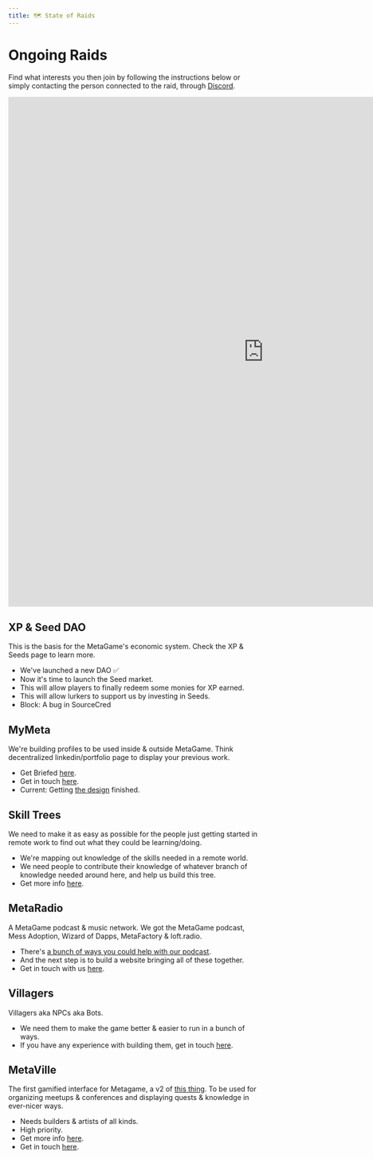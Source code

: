 ```yaml
---
title: 🗺️ State of Raids
---
```

# Ongoing Raids

Find what interests you then join by following the instructions below or simply contacting the person connected to the raid, through [Discord](https://discord.gg/Hf54gd8).

<iframe width="1024" height="1024" src="https://miro.com/app/embed/o9J_ksFmLEI=/?" frameborder="0" scrolling="no" allowfullscreen></iframe>

## XP & Seed DAO
This is the basis for the MetaGame's economic system. Check the XP & Seeds page to learn more.
- We've launched a new DAO :white_check_mark:
- Now it's time to launch the Seed market.
- This will allow players to finally redeem some monies for XP earned.
- This will allow lurkers to support us by investing in Seeds.
- Block: A bug in SourceCred

## MyMeta
We're building profiles to be used inside & outside MetaGame. Think decentralized linkedin/portfolio page to display your previous work.
- Get Briefed [here](https://forum.metagame.wtf/t/metaprofolio-not-a-profile-not-a-portfolio-its-a-profolio/218).
- Get in touch [here](https://discord.gg/pZm2xp4).
- Current: Getting [the design](https://www.figma.com/proto/zDHqledo5H2aKR3KDvbur8/Meta-Game?node-id=1313:870&viewport=-2969,-477,0.4931398928165436&scaling=min-zoom) finished.

## Skill Trees
We need to make it as easy as possible for the people just getting started in remote work to find out what they could be learning/doing. 
- We're mapping out knowledge of the skills needed in a remote world.
- We need people to contribute their knowledge of whatever branch of knowledge needed around here, and help us build this tree.
- Get more info [here](https://forum.metagame.wtf/t/skill-trees/154).

## MetaRadio
A MetaGame podcast & music network. We got the MetaGame podcast, Mess Adoption, Wizard of Dapps, MetaFactory & loft.radio.
- There's [a bunch of ways you could help with our podcast](https://docs.google.com/document/d/1t5dVVdMsiP4jNyp6mGuF8e_e3SIjti-qxSBVqqqdvdo/edit?usp=sharing).
- And the next step is to build a website bringing all of these together.
- Get in touch with us [here](https://discord.gg/qrJVWHm).

## Villagers
Villagers aka NPCs aka Bots.
- We need them to make the game better & easier to run in a bunch of ways.
- If you have any experience with building them, get in touch [here](https://discord.gg/4hV7F6c).


## MetaVille
The first gamified interface for Metagame, a v2 of [this thing](http://interspace.metagame.wtf/). To be used for organizing meetups & conferences and displaying quests & knowledge in ever-nicer ways.
- Needs builders & artists of all kinds.
- High priority.
- Get more info [here](https://forum.metagame.wtf/t/interspace-v2/225).
- Get in touch [here](https://discord.gg/E5stWcQ).
